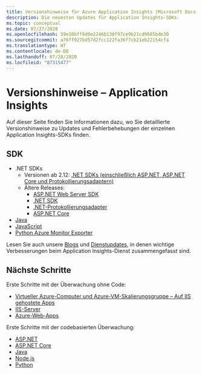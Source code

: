 ```yaml
---
title: Versionshinweise für Azure Application Insights |Microsoft Docs
description: Die neuesten Updates für Application Insights-SDKs.
ms.topic: conceptual
ms.date: 07/27/2020
ms.openlocfilehash: 59e10bff6d0e2246b130f97ce9b21cd9685bde30
ms.sourcegitcommit: a76ff927bd57d2fcc122fa36f7cb21eb22154cfa
ms.translationtype: HT
ms.contentlocale: de-DE
ms.lasthandoff: 07/28/2020
ms.locfileid: "87315477"
---
```

# <a name="release-notes---application-insights"></a>Versionshinweise – Application Insights

Auf dieser Seite finden Sie Informationen dazu, wo Sie detaillierte Versionshinweise zu Updates und Fehlerbehebungen der einzelnen Application Insights-SDKs finden.

## <a name="sdk"></a>SDK 

* .NET SDKs
    - Versionen ab 2.12: [.NET SDKs (einschließlich ASP.NET, ASP.NET Core und Protokollierungsadaptern)](https://github.com/Microsoft/ApplicationInsights-dotnet/releases) 
    - Ältere Releases:
      - [ASP.NET Web Server SDK](https://github.com/Microsoft/ApplicationInsights-server-dotnet/releases)
      - [.NET SDK](https://github.com/Microsoft/ApplicationInsights-dotnet/releases) 
      - [.NET-Protokollierungsadapter](https://github.com/Microsoft/ApplicationInsights-dotnet-logging/releases)
      - [ASP.NET Core](https://github.com/Microsoft/ApplicationInsights-aspnet5/releases)
* [Java](https://github.com/Microsoft/ApplicationInsights-Java/releases)
* [JavaScript](https://github.com/microsoft/ApplicationInsights-JS/releases)
* [Python Azure Monitor Exporter](https://github.com/census-instrumentation/opencensus-python/blob/master/contrib/opencensus-ext-azure/CHANGELOG.md)

Lesen Sie auch unsere [Blogs](https://azure.microsoft.com/blog/tag/application-insights/) und [Dienstupdates](https://azure.microsoft.com/updates/?service=application-insights), in denen wichtige Verbesserungen beim Application Insights-Dienst zusammengefasst sind.

## <a name="next-steps"></a>Nächste Schritte

Erste Schritte mit der Überwachung ohne Code:

* [Virtueller Azure-Computer und Azure-VM-Skalierungsgruppe – Auf IIS gehostete Apps](./azure-vm-vmss-apps.md)
* [IIS-Server](./monitor-performance-live-website-now.md)
* [Azure-Web-Apps](./azure-web-apps.md)

Erste Schritte mit der codebasierten Überwachung:

* [ASP.NET](./asp-net.md)
* [ASP.NET Core](./asp-net-core.md)
* [Java](./java-get-started.md)
* [Node.js](./nodejs.md)
* [Python](./opencensus-python.md)

